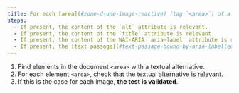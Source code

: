 ```yaml
---
title: For each [area](#zone-d-une-image-reactive) (tag `<area>`) of a [image map-reactive](#image-reactive) [information-carrying](#image-carrying-information), having a [text alternative](#alternative-textual-image), is this alternative relevant (excluding special cases)?
steps:
  - If present, the content of the `alt` attribute is relevant.
  - If present, the content of the `title` attribute is relevant.
  - If present, the content of the WAI-ARIA `aria-label` attribute is relevant.
  - If present, the [text passage](#text-passage-bound-by-aria-labelledby-or-aria-describedby) associated via the `aria-labelledby` WAI-ARIA attribute is relevant.
---
```


1. Find elements in the document `<area>` with a textual alternative.
2. For each element `<area>`, check that the textual alternative is relevant.
3. If this is the case for each image, **the test is validated**.
